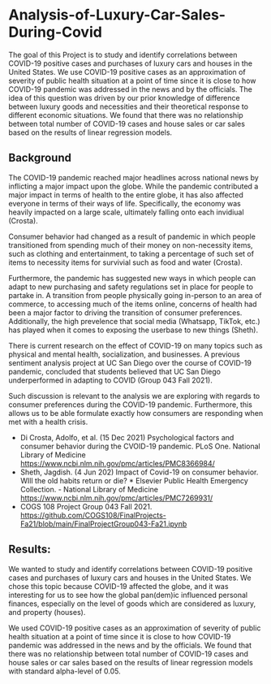 # Analysis-of-Luxury-Car-Sales-During-Covid

The goal of this Project is to study and identify correlations between COVID-19 positive cases and purchases of luxury cars and houses in the United States. We use COVID-19 positive cases as an approximation of severity of public health situation at a point of time since it is close to how COVID-19 pandemic was addressed in the news and by the officials. The idea of this question was driven by our prior knowledge of difference between luxury goods and necessities and their theoretical response to different economic situations. We found that there was no relationship between total number of COVID-19 cases and house sales or car sales based on the results of linear regression models.


## Background


The COVID-19 pandemic reached major headlines across national news by inflicting a major impact upon the globe. While the pandemic contributed a major impact in terms of health to the entire globe, it has also affected everyone in terms of their ways of life. Specifically, the economy was heavily impacted on a large scale, ultimately falling onto each invidiual (Crosta).

Consumer behavior had changed as a result of pandemic in which people transitioned from spending much of their money on non-necessity items, such as clothing and entertainment, to taking a percentage of such set of items to necessity items for survivial such as food and water (Crosta).

Furthermore, the pandemic has suggested new ways in which people can adapt to new purchasing and safety regulations set in place for people to partake in. A transition from people physically going in-person to an area of commerce, to accessing much of the items online, concerns of health had been a major factor to driving the transition of consumer preferences. Additionally, the high prevelence that social media (Whatsapp, TikTok, etc.) has played when it comes to exposing the userbase to new things (Sheth).

There is current research on the effect of COVID-19 on many topics such as physical and mental health, socialization, and businesses. A previous sentiment analysis project at UC San Diego over the course of COVID-19 pandemic, concluded that students believed that UC San Diego underperformed in adapting to COVID (Group 043 Fall 2021).

Such discussion is relevant to the analysis we are exploring with regards to consumer preferences during the COVID-19 pandemic. Furthermore, this allows us to be able formulate exactly how consumers are responding when met with a health crisis.

- Di Crosta, Adolfo, et al. (15 Dec 2021) Psychological factors and consumer behavior during the CVOID-19 pandemic. PLoS One. National Library of Medicine https://www.ncbi.nlm.nih.gov/pmc/articles/PMC8366984/
- Sheth, Jagdish. (4 Jun 202) Impact of Covid-19 on consumer behavior. WIll the old habits return or die? * Elsevier Public Health Emergency Collection. - National Library of Medicine https://www.ncbi.nlm.nih.gov/pmc/articles/PMC7269931/
- COGS 108 Project Group 043 Fall 2021. https://github.com/COGS108/FinalProjects-Fa21/blob/main/FinalProjectGroup043-Fa21.ipynb

## Results:

We wanted to study and identify correlations between COVID-19 positive cases and purchases of luxury cars and houses in the United States. We chose this topic because COVID-19 affected the globe, and it was interesting for us to see how the global pan(dem)ic influenced personal finances, especially on the level of goods which are considered as luxury, and property (houses).

We used COVID-19 positive cases as an approximation of severity of public health situation at a point of time since it is close to how COVID-19 pandemic was addressed in the news and by the officials. We found that there was no relationship between total number of COVID-19 cases and house sales or car sales based on the results of linear regression models with standard alpha-level of 0.05.

